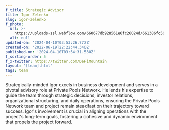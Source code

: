 ```yaml
---
f_title: Strategic Advisor
title: Igor Zelenko
slug: igor-zelenko
f_photo:
  url: >-
    https://uploads-ssl.webflow.com/660677db928561e6fc26024d/661386fc565b0c68e641892d_igor-v2.jpg
  alt: null
updated-on: '2024-04-10T03:53:26.777Z'
created-on: '2022-06-19T22:22:44.340Z'
published-on: '2024-04-10T03:54:31.530Z'
f_sorting-order: 5
f_x-twitter: https://twitter.com/DeFiMountain
layout: '[team].html'
tags: team
---
```


Strategically-minded Igor excels in business development and serves in a pivotal advisory role at Private Pools Network. He lends his expertise to guide the team through strategic decisions, investor relations, organizational structuring, and daily operations, ensuring the Private Pools Network team and project remain steadfast on their trajectory toward success. Igor's involvement is crucial in aligning operations with the project's long-term goals, fostering a cohesive and dynamic environment that propels the project forward.
